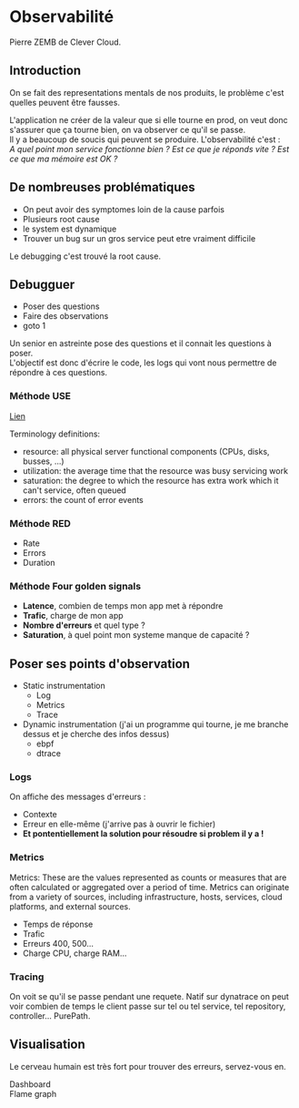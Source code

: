 # Observabilité

Pierre ZEMB de Clever Cloud.  

## Introduction

On se fait des representations mentals de nos produits, le problème c'est quelles peuvent être fausses.  

L'application ne créer de la valeur que si elle tourne en prod, on veut donc s'assurer que ça tourne bien, on va observer ce qu'il se passe.  
Il y a beaucoup de soucis qui peuvent se produire. L'observabilité c'est :  
_A quel point mon service fonctionne bien ? Est ce que je réponds vite ? Est ce que ma mémoire est OK ?_  

## De nombreuses problématiques

 - On peut avoir des symptomes loin de la cause parfois
 - Plusieurs root cause
 - le system est dynamique 
 - Trouver un bug sur un gros service peut etre vraiment difficile

Le debugging c'est trouvé la root cause.

## Debugguer

 - Poser des questions
 - Faire des observations
 - goto 1

Un senior en astreinte pose des questions et il connait les questions à poser.  
L'objectif est donc d'écrire le code, les logs qui vont nous permettre de répondre à ces questions.  

### Méthode USE

[Lien](https://www.brendangregg.com/usemethod.html)

Terminology definitions:

 - resource: all physical server functional components (CPUs, disks, busses, ...)
 - utilization: the average time that the resource was busy servicing work
 - saturation: the degree to which the resource has extra work which it can't service, often queued
 - errors: the count of error events

### Méthode RED

 - Rate
 - Errors
 - Duration

### Méthode Four golden signals

 - **Latence**, combien de temps mon app met à répondre
 - **Trafic**, charge de mon app
 - **Nombre d'erreurs** et quel type ?
 - **Saturation**, à quel point mon systeme manque de capacité ?

## Poser ses points d'observation

 - Static instrumentation
   - Log
   - Metrics
   - Trace
 - Dynamic instrumentation (j'ai un programme qui tourne, je me branche dessus et je cherche des infos dessus)
   - ebpf
   - dtrace

### Logs

On affiche des messages d'erreurs : 
 - Contexte
 - Erreur en elle-même (j'arrive pas à ouvrir le fichier)
 - **Et pontentiellement la solution pour résoudre si problem il y a !**

### Metrics

Metrics: These are the values represented as counts or measures that are often calculated or aggregated over a period of time. Metrics can originate from a variety of sources, including infrastructure, hosts, services, cloud platforms, and external sources.

 - Temps de réponse
 - Trafic
 - Erreurs 400, 500...
 - Charge CPU, charge RAM...

### Tracing

On voit se qu'il se passe pendant une requete. 
Natif sur dynatrace on peut voir combien de temps le client passe sur tel ou tel service, tel repository, controller... PurePath.  

## Visualisation

Le cerveau humain est très fort pour trouver des erreurs, servez-vous en.  

Dashboard  
Flame graph  

